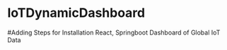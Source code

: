 # IoTDynamicDashboard

#Adding Steps for Installation
React, Springboot Dashboard of Global IoT Data
